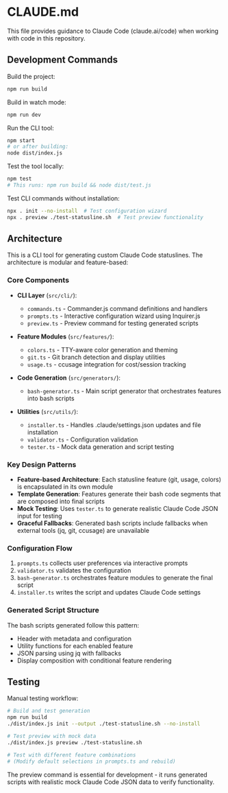 # CLAUDE.md

This file provides guidance to Claude Code (claude.ai/code) when working with code in this repository.

## Development Commands

Build the project:
```bash
npm run build
```

Build in watch mode:
```bash
npm run dev
```

Run the CLI tool:
```bash
npm start
# or after building:
node dist/index.js
```

Test the tool locally:
```bash
npm test
# This runs: npm run build && node dist/test.js
```

Test CLI commands without installation:
```bash
npx . init --no-install  # Test configuration wizard
npx . preview ./test-statusline.sh  # Test preview functionality
```

## Architecture

This is a CLI tool for generating custom Claude Code statuslines. The architecture is modular and feature-based:

### Core Components

- **CLI Layer** (`src/cli/`):
  - `commands.ts` - Commander.js command definitions and handlers
  - `prompts.ts` - Interactive configuration wizard using Inquirer.js
  - `preview.ts` - Preview command for testing generated scripts

- **Feature Modules** (`src/features/`):
  - `colors.ts` - TTY-aware color generation and theming
  - `git.ts` - Git branch detection and display utilities
  - `usage.ts` - ccusage integration for cost/session tracking

- **Code Generation** (`src/generators/`):
  - `bash-generator.ts` - Main script generator that orchestrates features into bash scripts

- **Utilities** (`src/utils/`):
  - `installer.ts` - Handles .claude/settings.json updates and file installation
  - `validator.ts` - Configuration validation
  - `tester.ts` - Mock data generation and script testing

### Key Design Patterns

- **Feature-based Architecture**: Each statusline feature (git, usage, colors) is encapsulated in its own module
- **Template Generation**: Features generate their bash code segments that are composed into final scripts
- **Mock Testing**: Uses `tester.ts` to generate realistic Claude Code JSON input for testing
- **Graceful Fallbacks**: Generated bash scripts include fallbacks when external tools (jq, git, ccusage) are unavailable

### Configuration Flow

1. `prompts.ts` collects user preferences via interactive prompts
2. `validator.ts` validates the configuration
3. `bash-generator.ts` orchestrates feature modules to generate the final script
4. `installer.ts` writes the script and updates Claude Code settings

### Generated Script Structure

The bash scripts generated follow this pattern:
- Header with metadata and configuration
- Utility functions for each enabled feature
- JSON parsing using jq with fallbacks
- Display composition with conditional feature rendering

## Testing

Manual testing workflow:
```bash
# Build and test generation
npm run build
./dist/index.js init --output ./test-statusline.sh --no-install

# Test preview with mock data
./dist/index.js preview ./test-statusline.sh

# Test with different feature combinations
# (Modify default selections in prompts.ts and rebuild)
```

The preview command is essential for development - it runs generated scripts with realistic mock Claude Code JSON data to verify functionality.